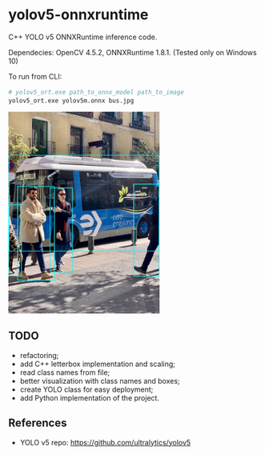 # yolov5-onnxruntime
C++ YOLO v5 ONNXRuntime inference code.

Dependecies: OpenCV 4.5.2, ONNXRuntime 1.8.1. (Tested only on Windows 10)

To run from CLI:
```bash
# yolov5_ort.exe path_to_onnx_model path_to_image
yolov5_ort.exe yolov5m.onnx bus.jpg
```

<a href="images/bus_result.jpg"><img src="images/bus_result.jpg" style="width:60%; height:60%;"/></a>

## TODO
- refactoring;
- add C++ letterbox implementation and scaling;
- read class names from file;
- better visualization with class names and boxes;
- create YOLO class for easy deployment; 
- add Python implementation of the project.

## References
- YOLO v5 repo: https://github.com/ultralytics/yolov5
